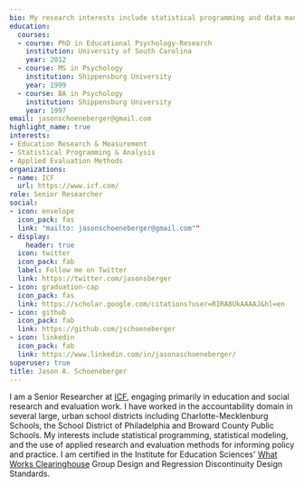 ```yaml
---
bio: My research interests include statistical programming and data management, educational research, measurement and evaluation.
education:
  courses:
  - course: PhD in Educational Psychology-Research
    institution: University of South Carolina
    year: 2012
  - course: MS in Psychology
    institution: Shippensburg University
    year: 1999
  - course: BA in Psychology
    institution: Shippensburg University
    year: 1997
email: jasonschoeneberger@gmail.com
highlight_name: true
interests:
- Education Research & Measurement
- Statistical Programming & Analysis
- Applied Evaluation Methods
organizations:
- name: ICF
  url: https://www.icf.com/
role: Senior Researcher
social:
- icon: envelope
  icon_pack: fas
  link: "mailto: jasonschoeneberger@gmail.com""
- display:
    header: true
  icon: twitter
  icon_pack: fab
  label: Follow me on Twitter
  link: https://twitter.com/jasonsberger
- icon: graduation-cap
  icon_pack: fas
  link: https://scholar.google.com/citations?user=RIRA8UkAAAAJ&hl=en
- icon: github
  icon_pack: fab
  link: https://github.com/jschoeneberger
- icon: linkedin
  icon_pack: fab
  link: https://www.linkedin.com/in/jasonaschoeneberger/
superuser: true
title: Jason A. Schoeneberger
---
```


I am a Senior Researcher at <a href="https://www.icf.com/">ICF</a>, engaging primarily in education and social research and evaluation work. I have worked in the accountability domain in several large, urban school districts including Charlotte-Mecklenburg Schools, the School District of Philadelphia and Broward County Public Schools. My interests include statistical programming, statistical modeling, and the use of applied research and evaluation methods for informing policy and practice. I am certified in the Institute for Education Sciences' <a href="https://ies.ed.gov/ncee/wwc/">What Works Clearinghouse</a> Group Design and Regression Discontinuity Design Standards.